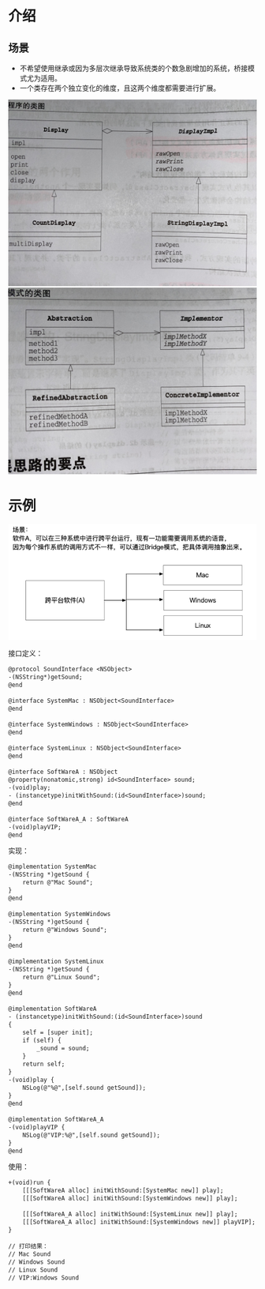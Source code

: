# 介绍

<!-- ## 前言
## 优点
## 缺点
## 注意 -->
## 场景

* 不希望使用继承或因为多层次继承导致系统类的个数急剧增加的系统，桥接模式尤为适用。
* 一个类存在两个独立变化的维度，且这两个维度都需要进行扩展。

<img src="/assets/images/design/Bridge_1.JPG"/>

<img src="/assets/images/design/Bridge_2.JPG"/>

# 示例

<img src="/assets/images/design/Bridge_3.png"/>

接口定义：

```objc
@protocol SoundInterface <NSObject>
-(NSString*)getSound;
@end

@interface SystemMac : NSObject<SoundInterface>
@end

@interface SystemWindows : NSObject<SoundInterface>
@end

@interface SystemLinux : NSObject<SoundInterface>
@end

@interface SoftWareA : NSObject
@property(nonatomic,strong) id<SoundInterface> sound;
-(void)play;
- (instancetype)initWithSound:(id<SoundInterface>)sound;
@end

@interface SoftWareA_A : SoftWareA
-(void)playVIP;
@end
```

实现：

```objc
@implementation SystemMac
-(NSString *)getSound {
    return @"Mac Sound";
}
@end

@implementation SystemWindows
-(NSString *)getSound {
    return @"Windows Sound";
}
@end

@implementation SystemLinux
-(NSString *)getSound {
    return @"Linux Sound";
}
@end

@implementation SoftWareA
- (instancetype)initWithSound:(id<SoundInterface>)sound
{
    self = [super init];
    if (self) {
        _sound = sound;
    }
    return self;
}
-(void)play {
    NSLog(@"%@",[self.sound getSound]);
}
@end

@implementation SoftWareA_A
-(void)playVIP {
    NSLog(@"VIP:%@",[self.sound getSound]);
}
@end
```

使用：

```objc
+(void)run {
    [[[SoftWareA alloc] initWithSound:[SystemMac new]] play];
    [[[SoftWareA alloc] initWithSound:[SystemWindows new]] play];
    
    [[[SoftWareA_A alloc] initWithSound:[SystemLinux new]] play];
    [[[SoftWareA_A alloc] initWithSound:[SystemWindows new]] playVIP];
}

// 打印结果：
// Mac Sound
// Windows Sound
// Linux Sound
// VIP:Windows Sound
```


